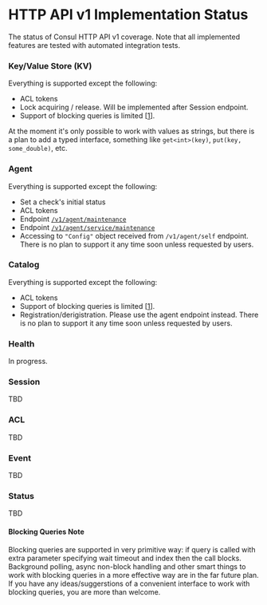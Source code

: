 # HTTP API v1 Implementation Status

The status of Consul HTTP API v1 coverage. Note that all implemented features are tested with automated integration tests.

### Key/Value Store (KV)

Everything is supported except the following:
- ACL tokens
- Lock acquiring / release. Will be implemented after Session endpoint.
- Support of blocking queries is limited [[1]].

At the moment it's only possible to work with values as strings, but there is a plan to add a typed interface, something like `get<int>(key)`, `put(key, some_double)`, etc. 

### Agent

Everything is supported except the following:
- Set a check's initial status
- ACL tokens
- Endpoint [`/v1/agent/maintenance`](https://www.consul.io/docs/agent/http/agent.html#agent_maintenance)
- Endpoint [`/v1/agent/service/maintenance`](https://www.consul.io/docs/agent/http/agent.html#agent_service_maintenance)
- Accessing to `"Config"` object received from `/v1/agent/self` endpoint. There is no plan to support it any time soon unless requested by users.

### Catalog

Everything is supported except the following:
- ACL tokens
- Support of blocking queries is limited [[1]].
- Registration/derigistration. Please use the agent endpoint instead. There is no plan to support it any time soon unless requested by users.

### Health

In progress.

### Session
TBD

### ACL
TBD

### Event
TBD

### Status
TBD

[1]: #blocking-queries-note "Blocking Queries Note"

#### Blocking Queries Note
Blocking queries are supported in very primitive way: if query is called with extra parameter specifying wait timeout and index then the call blocks.
Background polling, async non-block handling and other smart things to work with blocking queries in a more effective way are in the far future plan.
If you have any ideas/suggerstions of a convenient interface to work with blocking queries, you are more than welcome.
